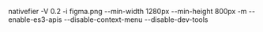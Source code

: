  
nativefier -V 0.2 -i figma.png --min-width 1280px --min-height 800px -m --enable-es3-apis --disable-context-menu --disable-dev-tools